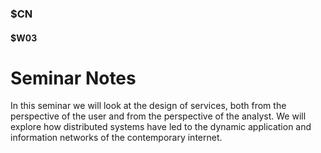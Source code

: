 ### $CN
#### $W03

# Seminar Notes

In this seminar we will look at the design of services, both from the perspective of the user and from the perspective of the analyst. We will explore how distributed systems have led to the dynamic application and information networks of the contemporary internet.